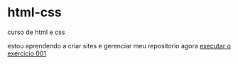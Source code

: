 # html-css
curso de html e css

estou aprendendo a criar sites e gerenciar meu repositorio agora
 <a href="https://zebigode0000.github.io/html-css/exercicios/ex001/">executar o exercicio 001</a>


